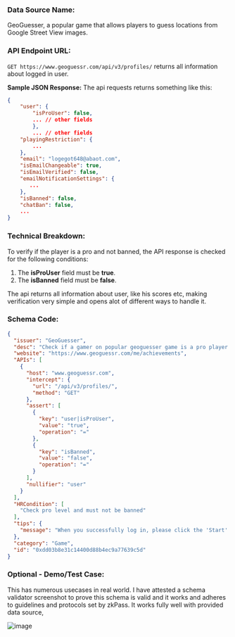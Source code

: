### Data Source Name:
GeoGuesser, a popular game that allows players to guess locations from Google Street View images.

### API Endpoint URL:
`GET https://www.geoguessr.com/api/v3/profiles/` returns all information about logged in user.

**Sample JSON Response:**
The api requests returns something like this:
```json
{
    "user": {
        "isProUser": false,
        ... // other fields
        },
        ... // other fields 
    "playingRestriction": {
        ...
    },
    "email": "logegot648@abaot.com",
    "isEmailChangeable": true,
    "isEmailVerified": false,
    "emailNotificationSettings": {
       ...
    },
    "isBanned": false,
    "chatBan": false,
    ...
}
```

### Technical Breakdown:
To verify if the player is a pro and not banned, the API response is checked for the following conditions:

 1. The **isProUser** field must be **true**.
2. The **isBanned** field must be **false**.

The api returns all information about user, like his scores etc, making verification very simple and opens alot of different ways to handle it.

### Schema Code:
```json
{
  "issuer": "GeoGuesser",
  "desc": "Check if a gamer on popular geoguesser game is a pro player. Also check if he is not banned so he can enter secret society of pro players.",
  "website": "https://www.geoguessr.com/me/achievements",
  "APIs": [
    {
      "host": "www.geoguessr.com",
      "intercept": {
        "url": "/api/v3/profiles/",
        "method": "GET"
      },
      "assert": [
        {
          "key": "user|isProUser",
          "value": "true",
          "operation": "="
        },
        {
          "key": "isBanned",
          "value": "false",
          "operation": "="
        }
      ],
      "nullifier": "user"
    }
  ],
  "HRCondition": [
    "Check pro level and must not be banned"
  ],
  "tips": {
    "message": "When you successfully log in, please click the 'Start' button to initiate the verification process."
  },
  "category": "Game",
  "id": "0xdd03b8e31c14400d88b4ec9a77639c5d"
}

```

### Optional - Demo/Test Case:
This has numerous usecases in real world. I have attested a schema validator screenshot to prove this schema is valid and it works and adheres to guidelines and protocols set by zkPass. It works fully well with provided data source,

![image](https://github.com/user-attachments/assets/66a4ca0d-7916-4d9f-883f-531e7a1e53bb)

